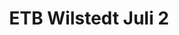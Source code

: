 ---
tags: calendar
title: ETB Wilstedt Juli 2
start_date: 2021-07-15
end_date: 2021-07-19
location: Vorwerkerstr. 12, 27412 Wilsted 
time: 5pm
description: ANGST TANZEN
trainer: Marietta, Stefan
price: 650€ - 950€
category: next-level
---